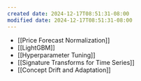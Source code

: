 ```yaml
---
created date: 2024-12-17T08:51:31-08:00
modified date: 2024-12-17T08:51:31-08:00
---
```

- [[Price Forecast Normalization]]
- [[LightGBM]]
- [[Hyperparameter Tuning]]
- [[Signature Transforms for Time Series]]
- [[Concept Drift and Adaptation]]